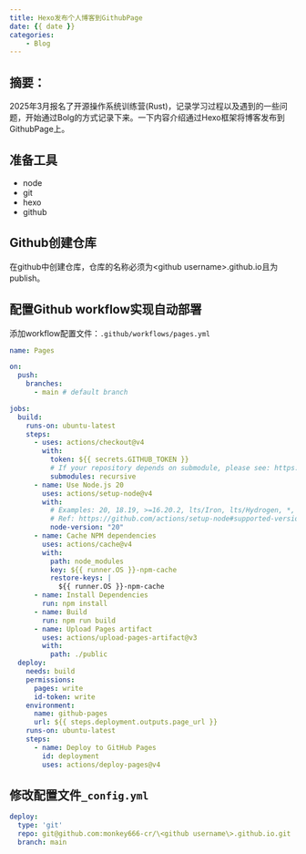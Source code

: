 ```yaml
---
title: Hexo发布个人博客到GithubPage
date: {{ date }}
categories:
    - Blog
---
```


## 摘要：

2025年3月报名了开源操作系统训练营(Rust)，记录学习过程以及遇到的一些问题，开始通过Bolg的方式记录下来。一下内容介绍通过Hexo框架将博客发布到GithubPage上。

## 准备工具

- node
- git
- hexo
- github

## Github创建仓库

在github中创建仓库，仓库的名称必须为\<github username\>.github.io且为publish。

## 配置Github workflow实现自动部署

添加workflow配置文件：`.github/workflows/pages.yml`

```yml
name: Pages

on:
  push:
    branches:
      - main # default branch

jobs:
  build:
    runs-on: ubuntu-latest
    steps:
      - uses: actions/checkout@v4
        with:
          token: ${{ secrets.GITHUB_TOKEN }}
          # If your repository depends on submodule, please see: https://github.com/actions/checkout
          submodules: recursive
      - name: Use Node.js 20
        uses: actions/setup-node@v4
        with:
          # Examples: 20, 18.19, >=16.20.2, lts/Iron, lts/Hydrogen, *, latest, current, node
          # Ref: https://github.com/actions/setup-node#supported-version-syntax
          node-version: "20"
      - name: Cache NPM dependencies
        uses: actions/cache@v4
        with:
          path: node_modules
          key: ${{ runner.OS }}-npm-cache
          restore-keys: |
            ${{ runner.OS }}-npm-cache
      - name: Install Dependencies
        run: npm install
      - name: Build
        run: npm run build
      - name: Upload Pages artifact
        uses: actions/upload-pages-artifact@v3
        with:
          path: ./public
  deploy:
    needs: build
    permissions:
      pages: write
      id-token: write
    environment:
      name: github-pages
      url: ${{ steps.deployment.outputs.page_url }}
    runs-on: ubuntu-latest
    steps:
      - name: Deploy to GitHub Pages
        id: deployment
        uses: actions/deploy-pages@v4
```

## 修改配置文件`_config.yml`

```yml
deploy:
  type: 'git'
  repo: git@github.com:monkey666-cr/\<github username\>.github.io.git
  branch: main
```